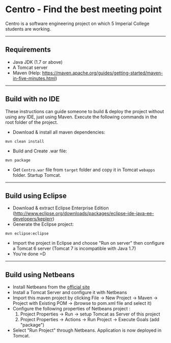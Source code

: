 Centro - Find the best meeting point
===================

Centro is a software engineering project on which 5 Imperial College students are working.

----------
Requirements
----------

 - Java JDK (1.7 or above)
 - A Tomcat server
 - Maven (Help: https://maven.apache.org/guides/getting-started/maven-in-five-minutes.html)

----------
Build with no IDE
----------
These instructions can guide someone to build & deploy the project without using any IDE, just using Maven. Execute the following commands in the root folder of the project.
- Download & install all maven dependencies:  
```
mvn clean install
```

- Build and Create .war file:  
```
mvn package
```

- Get `Centro.war` file from `target` folder and copy it in Tomcat `webapps` folder. Startup Tomcat.

----------
Build using Eclipse
----------
- Download & extract Eclipse Enterprise Edition (http://www.eclipse.org/downloads/packages/eclipse-ide-java-ee-developers/keplerr)
- Generate the Eclipse project:
```
mvn eclipse:eclipse
```
- Import the project in Eclipse and choose "Run on server" then configure a Tomcat 6 server (Tomcat 7 is incompatible with Java 1.7)
- You're done =D

------------
Build using Netbeans
------------
- Install Netbeans from the [official site](https://netbeans.org/)
- Install a Tomcat Server and configure it with Netbeans
- Import this maven project by clicking File -> New Project -> Maven -> Project with Existing POM -> (browse to pom.xml file and select it)
- Configure the following properties of Netbeans project :
	1. Project Properties -> Run -> setup Tomcat as Server of this project
	2. Project Properties -> Actions -> Run Project -> Execute Goals (add "package")
- Select "Run Project" through Netbeans. Application is now deployed in Tomcat.